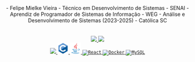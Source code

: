 <html>
  <div id="header" align="center">
    <span align='center'>- Felipe Mielke Vieira</span>
    <span align='center'>- Técnico em Desenvolvimento de Sistemas - SENAI</span>
    <span align='center'>- Aprendiz de Programador de Sistemas de Informação - WEG</span>
    <span align='center'>- Análise e Desenvolvimento de Sistemas (2023-2025) - Católica SC</span>
  </div>
  <br/>
  <br/>
  <div align="center">
  <a href="https://github.com/FelipeMielkeVieira">
    <img height="180em" src="https://github-readme-stats.vercel.app/api?username=FelipeMielkeVieira&show_icons=true&theme=dracula&include_all_commits=true"/>
    <img height="180em" src="https://github-readme-stats.vercel.app/api/top-langs/?username=FelipeMielkeVieira&layout=compact&langs_count=7&theme=dracula"/>
    <div align="center">
      <img src="https://skillicons.dev/icons?i=angular,react,js,ts,html,css,java,c,c#,vb.net,mysql,nodejs,spring,docker" />
      <code><img alt="C" height="30" src="https://github.com/devicons/devicon/blob/master/icons/c/c-original.svg"></code>
      <code><img alt="JAVA" height="30" src="https://raw.githubusercontent.com/devicons/devicon/master/icons/java/java-original.svg"></code>
      <code><img alt="React" height="30" src="https://cdn.jsdelivr.net/gh/devicons/devicon/icons/react/react-original.svg" /></code>
      <code><img alt="Docker" height="30" src="https://cdn.jsdelivr.net/gh/devicons/devicon/icons/docker/docker-original.svg" /></code>
      <code><img alt="MySQL" height="30" src="https://cdn.jsdelivr.net/gh/devicons/devicon/icons/mysql/mysql-original.svg" /></code>
  </div>
</div>
</html>
